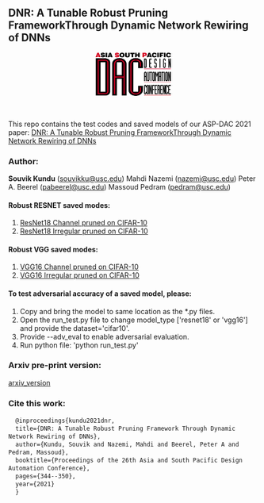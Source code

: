 
## DNR: A Tunable Robust Pruning FrameworkThrough Dynamic Network Rewiring of DNNs

<p align="center"><img width="30%" src="/images/ASP_DAC_logo.png"></p><br/> 

This repo contains the test codes and saved models of our ASP-DAC 2021 paper: [DNR: A Tunable Robust Pruning FrameworkThrough Dynamic Network Rewiring of DNNs](https://dl.acm.org/doi/10.1145/3394885.3431542)

### Author:
**Souvik Kundu** (souvikku@usc.edu)
Mahdi Nazemi (nazemi@usc.edu)
Peter A. Beerel (pabeerel@usc.edu)
Massoud Pedram (pedram@usc.edu)

#### Robust RESNET saved modes:
1. [ResNet18 Channel pruned on CIFAR-10](https://drive.google.com/file/d/1kbyl34OTxt7YBJON6VpdMBNQWejWpGZN/view?usp=sharing)
2. [ResNet18 Irregular pruned on CIFAR-10](https://drive.google.com/file/d/1nmAPjhM0Hlo2I7k6UPeGDta8g2kN6xJI/view?usp=sharing)
#### Robust VGG saved modes:
1. [VGG16 Channel pruned on CIFAR-10](https://drive.google.com/file/d/1hzeTRoFo0vaPVqRhVQjr80ugsSk6zlvh/view?usp=sharing)
2. [VGG16 Irregular pruned on CIFAR-10](https://drive.google.com/file/d/1-aYjjBaulln_nfxagF6fhsYuToG-FSBk/view?usp=sharing)

#### To test adversarial accuracy of a saved model, please:
1. Copy and bring the model to same location as the *.py files.
2. Open the run_test.py file to change model_type ['resnet18' or 'vgg16'] and provide the dataset='cifar10'.
3. Provide --adv_eval to enable adversarial evaluation.
4. Run python file: 'python run_test.py'

### Arxiv pre-print version: 
[arxiv_version](https://arxiv.org/abs/2011.03083)

### Cite this work:
      @inproceedings{kundu2021dnr,
      title={DNR: A Tunable Robust Pruning Framework Through Dynamic Network Rewiring of DNNs},
      author={Kundu, Souvik and Nazemi, Mahdi and Beerel, Peter A and Pedram, Massoud},
      booktitle={Proceedings of the 26th Asia and South Pacific Design Automation Conference},
      pages={344--350},
      year={2021}
      }
